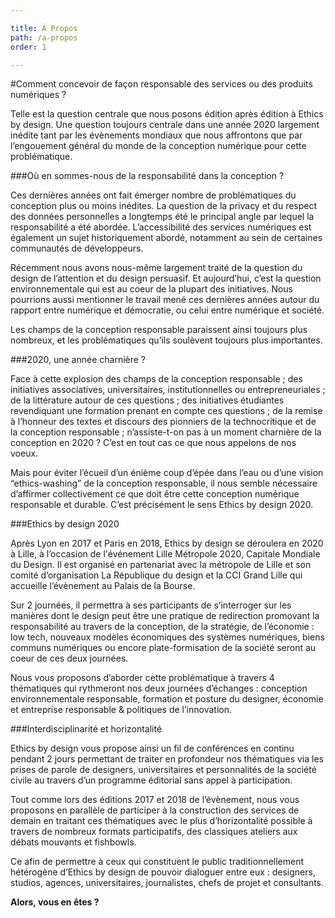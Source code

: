 ```yaml
---

title: À Propos
path: /a-propos
order: 1

---
```


#Comment concevoir de façon responsable des services ou des produits numériques ?

Telle est la question centrale que nous posons édition après édition à Ethics by design. Une question toujours centrale dans une année 2020 largement inédite tant par les évènements mondiaux que nous affrontons que par l’engouement général du monde de la conception numérique pour cette problématique.

###Où en sommes-nous de la responsabilité dans la conception ?

Ces dernières années ont fait émerger nombre de problématiques du conception plus ou moins inédites. La question de la privacy et du respect des données personnelles a longtemps été le principal angle par lequel la responsabilité a été abordée. L’accessibilité des services numériques est également un sujet historiquement abordé, notamment au sein de certaines communautés de développeurs.

Récemment nous avons nous-même largement traité de la question du design de l’attention et du design persuasif. Et aujourd’hui, c’est la question environnementale qui est au coeur de la plupart des initiatives. Nous pourrions aussi mentionner le travail mené ces dernières années autour du rapport entre numérique et démocratie, ou celui entre numérique et société.

Les champs de la conception responsable paraissent ainsi toujours plus nombreux, et les problématiques qu’ils soulèvent toujours plus importantes.

###2020, une année charnière ?

Face à cette explosion des champs de la conception responsable ; des initiatives associatives, universitaires, institutionnelles ou entrepreneuriales ; de la littérature autour de ces questions ; des initiatives étudiantes revendiquant une formation prenant en compte ces questions ; de la remise à l’honneur des textes et discours des pionniers de la technocritique et de la conception responsable ; n’assiste-t-on pas à un moment charnière de la conception en 2020 ? C’est en tout cas ce que nous appelons de nos voeux.

Mais pour éviter l’écueil d’un énième coup d’épée dans l’eau ou d’une vision “ethics-washing” de la conception responsable, il nous semble nécessaire d’affirmer collectivement ce que doit être cette conception numérique responsable et durable. C’est précisément le sens Ethics by design 2020.

###Ethics by design 2020 

Après Lyon en 2017 et Paris en 2018, Ethics by design se déroulera en 2020 à Lille, à l’occasion de l'événement Lille Métropole 2020, Capitale Mondiale du Design. Il est organisé en partenariat avec la métropole de Lille et son comité d’organisation La République du design et la CCI Grand Lille qui accueille l’évènement au Palais de la Bourse.

Sur 2 journées, il permettra à ses participants de s’interroger sur les manières dont le design peut être une pratique de redirection promovant la responsabilité au travers de la conception, de la stratégie, de l’économie : low tech, nouveaux modèles économiques des systèmes numériques, biens communs numériques ou encore plate-formisation de la société seront au coeur de ces deux journées.

Nous vous proposons d’aborder cette problématique à travers 4 thématiques qui rythmeront nos deux journées d’échanges : conception environnementale responsable, formation et posture du designer, économie et entreprise responsable & politiques de l’innovation.

###Interdisciplinarité et horizontalité

Ethics by design vous propose ainsi un fil de conférences en continu pendant 2 jours permettant de traiter en profondeur nos thématiques via les prises de parole de designers, universitaires et personnalités de la société civile au travers d’un programme éditorial sans appel à participation.

Tout comme lors des éditions 2017 et 2018 de l’évènement, nous vous proposons en parallèle de participer à la construction des services de demain en traitant ces thématiques avec le plus d’horizontalité possible à travers de nombreux formats participatifs, des classiques ateliers aux débats mouvants et fishbowls.

Ce afin de permettre à ceux qui constituent le public traditionnellement hétérogène d’Ethics by design de pouvoir dialoguer entre eux : designers, studios, agences, universitaires, journalistes, chefs de projet et consultants. 

**Alors, vous en êtes ?**
